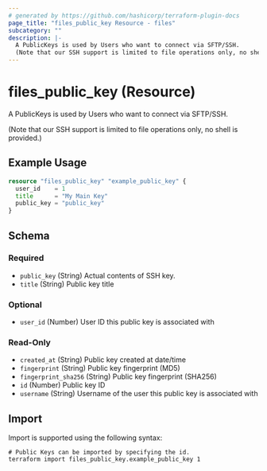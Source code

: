 ```yaml
---
# generated by https://github.com/hashicorp/terraform-plugin-docs
page_title: "files_public_key Resource - files"
subcategory: ""
description: |-
  A PublicKeys is used by Users who want to connect via SFTP/SSH.
  (Note that our SSH support is limited to file operations only, no shell is provided.)
---
```


# files_public_key (Resource)

A PublicKeys is used by Users who want to connect via SFTP/SSH.

(Note that our SSH support is limited to file operations only, no shell is provided.)

## Example Usage

```terraform
resource "files_public_key" "example_public_key" {
  user_id    = 1
  title      = "My Main Key"
  public_key = "public_key"
}
```

<!-- schema generated by tfplugindocs -->
## Schema

### Required

- `public_key` (String) Actual contents of SSH key.
- `title` (String) Public key title

### Optional

- `user_id` (Number) User ID this public key is associated with

### Read-Only

- `created_at` (String) Public key created at date/time
- `fingerprint` (String) Public key fingerprint (MD5)
- `fingerprint_sha256` (String) Public key fingerprint (SHA256)
- `id` (Number) Public key ID
- `username` (String) Username of the user this public key is associated with

## Import

Import is supported using the following syntax:

```shell
# Public Keys can be imported by specifying the id.
terraform import files_public_key.example_public_key 1
```
